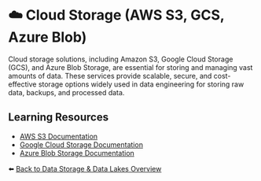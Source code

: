 # ☁️ Cloud Storage (AWS S3, GCS, Azure Blob)

Cloud storage solutions, including Amazon S3, Google Cloud Storage (GCS), and Azure Blob Storage, are essential for storing and managing vast amounts of data. These services provide scalable, secure, and cost-effective storage options widely used in data engineering for storing raw data, backups, and processed data.

## Learning Resources
- [AWS S3 Documentation](https://docs.aws.amazon.com/s3/index.html)
- [Google Cloud Storage Documentation](https://cloud.google.com/storage/docs)
- [Azure Blob Storage Documentation](https://docs.microsoft.com/en-us/azure/storage/blobs/)

⬅️ [Back to Data Storage & Data Lakes Overview](../../README.md#️-data-storage--data-lakes)

